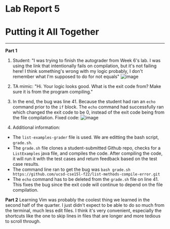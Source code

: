 # Lab Report 5
# Putting it All Together
---
**Part 1**
1. Student: "I was trying to finish the autograder from Week 6's lab. I was using the link that intentionally fails on compilation, but it's not failing here! I think something's wrong with my logic probably, I don't remember what I'm supposed to do for not equals"
![image](https://github.com/MaritessSamson/cse15l-lab-reports/assets/165635190/f883b7ce-d75d-4a97-9c7a-6b0f61f37941) 
2. TA mimic: "Hi. Your logic looks good. What is the exit code from? Make sure it is from the program compiling."
3. In the end, the bug was line 41. Because the student had ran an `echo` command prior to the `if` block. The `echo` command had successfully ran which changed the exit code to be 0, instead of the exit code being from the file compilation.
   Fixed code: ![image](https://github.com/MaritessSamson/cse15l-lab-reports/assets/165635190/39c49d60-2704-4baa-abcc-e016d02b6f98)

4. Additional information:

* The `list-examples-grader` file is used. We are editting the bash script, `grade.sh`.
* The `grade.sh` file clones a student-submitted Github repo, checks for a `ListExamples` java file, and compiles the code. After compiling the code, it will run it with the test cases and return feedback based on the test case results. 
* The command line ran to get the bug was `bash grade.sh https://github.com/ucsd-cse15l-f22/list-methods-compile-error.git`
* The `echo` command has to be deleted from the `grade.sh` file on line 41. This fixes the bug since the exit code will continue to depend on the file compilation.

**Part 2**
Learning Vim was probably the coolest thing we learned in the second half of the quarter. I just didn't expect to be able to do so much from the terminal, much less edit files. I think it's very convenient, especially the shortcuts like the one to skip lines in files that are longer and more tedious to scroll through.

